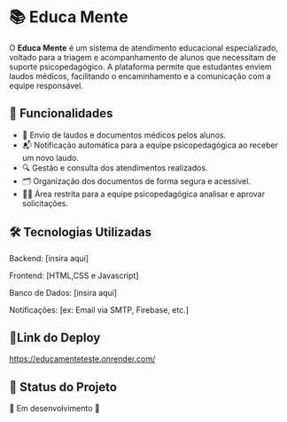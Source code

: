 

# 📚 Educa Mente

O **Educa Mente** é um sistema de atendimento educacional especializado, voltado para a triagem e acompanhamento de alunos que necessitam de suporte psicopedagógico. A plataforma permite que estudantes enviem laudos médicos, facilitando o encaminhamento e a comunicação com a equipe responsável.

## 🚀 Funcionalidades

- 📄 Envio de laudos e documentos médicos pelos alunos.
- 📬 Notificação automática para a equipe psicopedagógica ao receber um novo laudo.
- 🔍 Gestão e consulta dos atendimentos realizados.
- 🗂️ Organização dos documentos de forma segura e acessível.
- 👩‍🏫 Área restrita para a equipe psicopedagógica analisar e aprovar solicitações.

## 🛠️ Tecnologias Utilizadas

Backend: [insira aqui]

Frontend: [HTML,CSS e Javascript]

Banco de Dados: [insira aqui]

Notificações: [ex: Email via SMTP, Firebase, etc.]

## 📎Link do Deploy
https://educamenteteste.onrender.com/

## 📌 Status do Projeto

🚧 Em desenvolvimento 🚧  


